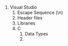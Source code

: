 1. Visual Studio
   1. Escape Sequence (\n)
   2. Header files
   3. Libraries
   4. C
      1. Data Types
      2. 
